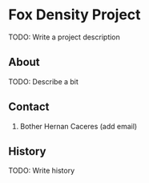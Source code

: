 # Fox Density Project
TODO: Write a project description
## About
TODO: Describe a bit
## Contact
1. Bother Hernan Caceres (add email)
## History
TODO: Write history
